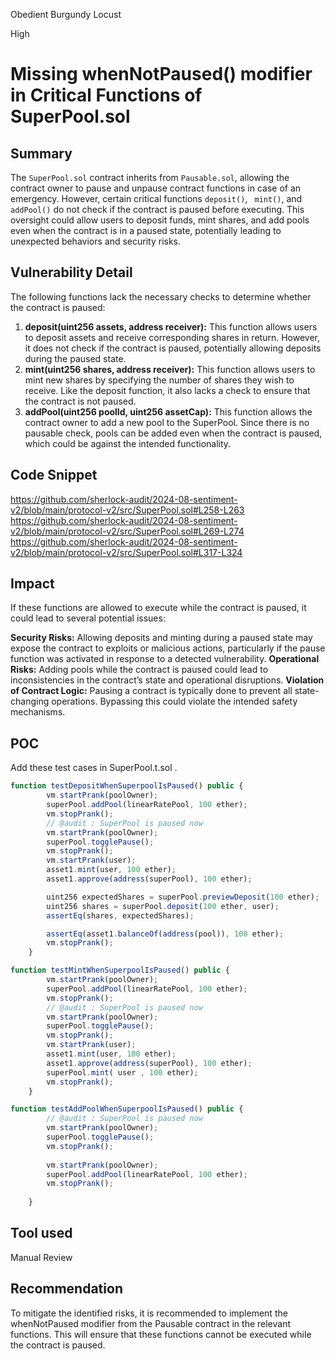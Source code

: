 Obedient Burgundy Locust

High

# Missing whenNotPaused() modifier in Critical Functions of SuperPool.sol

## Summary
The `SuperPool.sol` contract inherits from `Pausable.sol`, allowing the contract owner to pause and unpause contract functions in case of an emergency. However, certain critical functions `deposit()`, ` mint()`, and `addPool()` do not check if the contract is paused before executing. This oversight could allow users to deposit funds, mint shares, and add pools even when the contract is in a paused state, potentially leading to unexpected behaviors and security risks.

## Vulnerability Detail
The following functions lack the necessary checks to determine whether the contract is paused:
1. **deposit(uint256 assets, address receiver):**
    This function allows users to deposit assets and receive corresponding shares in return. However, it does not check if the contract is 
    paused, potentially allowing deposits during the paused state.
2. **mint(uint256 shares, address receiver):**
    This function allows users to mint new shares by specifying the number of shares they wish to receive. Like the deposit function, it 
    also lacks a check to ensure that the contract is not paused.
3. **addPool(uint256 poolId, uint256 assetCap):**
    This function allows the contract owner to add a new pool to the SuperPool. Since there is no pausable check, pools can be added 
    even when the contract is paused, which could be against the intended functionality.

## Code Snippet
https://github.com/sherlock-audit/2024-08-sentiment-v2/blob/main/protocol-v2/src/SuperPool.sol#L258-L263
https://github.com/sherlock-audit/2024-08-sentiment-v2/blob/main/protocol-v2/src/SuperPool.sol#L269-L274
https://github.com/sherlock-audit/2024-08-sentiment-v2/blob/main/protocol-v2/src/SuperPool.sol#L317-L324

## Impact
   If these functions are allowed to execute while the contract is paused, it could lead to several potential issues:

**Security Risks:** Allowing deposits and minting during a paused state may expose the contract to exploits or malicious actions, 
   particularly if the pause function was activated in response to a detected vulnerability.
**Operational Risks:** Adding pools while the contract is paused could lead to inconsistencies in the contract’s state and operational 
  disruptions.
**Violation of Contract Logic:** Pausing a contract is typically done to prevent all state-changing operations. Bypassing this could 
   violate the intended safety mechanisms.

## POC
Add these test cases in SuperPool.t.sol .
``` javascript
function testDepositWhenSuperpoolIsPaused() public {
        vm.startPrank(poolOwner);
        superPool.addPool(linearRatePool, 100 ether);
        vm.stopPrank();
        // @audit : SuperPool is paused now
        vm.startPrank(poolOwner);
        superPool.togglePause();
        vm.stopPrank();
        vm.startPrank(user);
        asset1.mint(user, 100 ether);
        asset1.approve(address(superPool), 100 ether);

        uint256 expectedShares = superPool.previewDeposit(100 ether);
        uint256 shares = superPool.deposit(100 ether, user);
        assertEq(shares, expectedShares);

        assertEq(asset1.balanceOf(address(pool)), 100 ether);
        vm.stopPrank();
    }
```
``` javascript
function testMintWhenSuperpoolIsPaused() public {
        vm.startPrank(poolOwner);
        superPool.addPool(linearRatePool, 100 ether);
        vm.stopPrank();
        // @audit : SuperPool is paused now
        vm.startPrank(poolOwner);
        superPool.togglePause();
        vm.stopPrank();
        vm.startPrank(user);
        asset1.mint(user, 100 ether);
        asset1.approve(address(superPool), 100 ether);
        superPool.mint( user , 100 ether);
        vm.stopPrank();
    }

```
```javascript
function testAddPoolWhenSuperpoolIsPaused() public {
        // @audit : SuperPool is paused now
        vm.startPrank(poolOwner);
        superPool.togglePause();
        vm.stopPrank();
        
        vm.startPrank(poolOwner);
        superPool.addPool(linearRatePool, 100 ether);
        vm.stopPrank();
        
    }

```
## Tool used

Manual Review

## Recommendation
To mitigate the identified risks, it is recommended to implement the whenNotPaused modifier from the Pausable contract in the relevant functions. This will ensure that these functions cannot be executed while the contract is paused.

